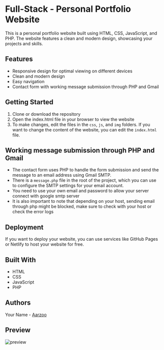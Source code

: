 # Full-Stack - Personal Portfolio Website
This is a personal portfolio website built using HTML, CSS, JavaScript, and PHP. The website features a clean and modern design, showcasing your projects and skills.

## Features
- Responsive design for optimal viewing on different devices
- Clean and modern design
- Easy navigation
- Contact form with working message submission through PHP and Gmail

## Getting Started
1. Clone or download the repository
2. Open the index.html file in your browser to view the website
3. To make changes, edit the files in the `css`, `js`, and `img` folders. If you want to change the content of the website, you can edit the `index.html` file.

## Working message submission through PHP and Gmail
- The contact form uses PHP to handle the form submission and send the message to an email address using Gmail SMTP.
- There is a `message.php` file in the root of the project, which you can use to configure the SMTP settings for your email account.
- You need to use your own email and password to allow your server connect with google smtp server
- It is also important to note that depending on your host, sending email through php might be blocked, make sure to check with your host or check the error logs

## Deployment
If you want to deploy your website, you can use services like GitHub Pages or Netlify to host your website for free.

## Built With
- HTML
- CSS
- JavaScript
- PHP

## Authors
Your Name - [Aarzoo](https://twitter.com/Aarzoo75)

##  Preview
![preview](https://user-images.githubusercontent.com/59678435/211750110-72828293-f1b2-40f2-963d-50c5f7d59ebf.png)
